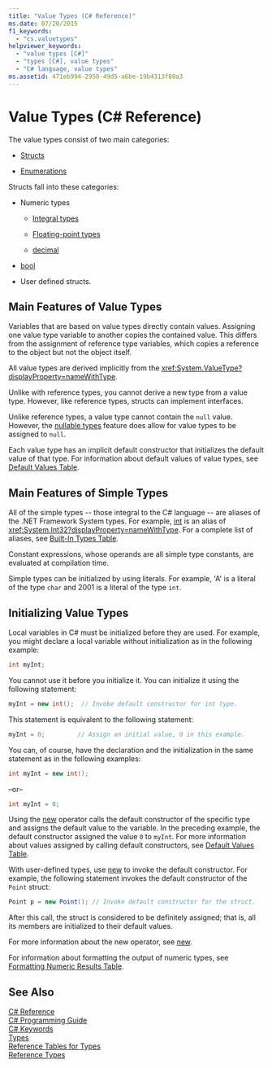 ```yaml
---
title: "Value Types (C# Reference)"
ms.date: 07/20/2015
f1_keywords: 
  - "cs.valuetypes"
helpviewer_keywords: 
  - "value types [C#]"
  - "types [C#], value types"
  - "C# language, value types"
ms.assetid: 471eb994-2958-49d5-a6be-19b4313f80a3
---
```

# Value Types (C# Reference)
The value types consist of two main categories:  
  
-   [Structs](../../../csharp/language-reference/keywords/struct.md)  
  
-   [Enumerations](../../../csharp/language-reference/keywords/enum.md)  
  
 Structs fall into these categories:  
  
-   Numeric types  
  
    -   [Integral types](../../../csharp/language-reference/keywords/integral-types-table.md)  
  
    -   [Floating-point types](../../../csharp/language-reference/keywords/floating-point-types-table.md)  
  
    -   [decimal](../../../csharp/language-reference/keywords/decimal.md)  
  
-   [bool](../../../csharp/language-reference/keywords/bool.md)  
  
-   User defined structs.  
  
## Main Features of Value Types  
 Variables that are based on value types directly contain values. Assigning one value type variable to another copies the contained value. This differs from the assignment of reference type variables, which copies a reference to the object but not the object itself.  
  
 All value types are derived implicitly from the <xref:System.ValueType?displayProperty=nameWithType>.  
  
 Unlike with reference types, you cannot derive a new type from a value type. However, like reference types, structs can implement interfaces.  
  
 Unlike reference types, a value type cannot contain the `null` value. However, the [nullable types](../../../csharp/programming-guide/nullable-types/index.md) feature does allow for value types to be assigned to `null`.  
  
 Each value type has an implicit default constructor that initializes the default value of that type. For information about default values of value types, see [Default Values Table](../../../csharp/language-reference/keywords/default-values-table.md).  
  
## Main Features of Simple Types  
 All of the simple types -- those integral to the C# language -- are aliases of the .NET Framework System types. For example, [int](../../../csharp/language-reference/keywords/int.md) is an alias of <xref:System.Int32?displayProperty=nameWithType>. For a complete list of aliases, see [Built-In Types Table](../../../csharp/language-reference/keywords/built-in-types-table.md).  
  
 Constant expressions, whose operands are all simple type constants, are evaluated at compilation time.  
  
 Simple types can be initialized by using literals. For example, 'A' is a literal of the type `char` and 2001 is a literal of the type `int`.  
  
## Initializing Value Types  
 Local variables in C# must be initialized before they are used. For example, you might declare a local variable without initialization as in the following example:  
  
```csharp  
int myInt;  
```  
  
 You cannot use it before you initialize it. You can initialize it using the following statement:  
  
```csharp  
myInt = new int();  // Invoke default constructor for int type.  
```  
  
 This statement is equivalent to the following statement:  
  
```csharp  
myInt = 0;         // Assign an initial value, 0 in this example.  
```  
  
 You can, of course, have the declaration and the initialization in the same statement as in the following examples:  
  
```csharp  
int myInt = new int();  
```  
  
 –or–  
  
```csharp  
int myInt = 0;  
```  
  
 Using the [new](../../../csharp/language-reference/keywords/new.md) operator calls the default constructor of the specific type and assigns the default value to the variable. In the preceding example, the default constructor assigned the value `0` to `myInt`. For more information about values assigned by calling default constructors, see [Default Values Table](../../../csharp/language-reference/keywords/default-values-table.md).  
  
 With user-defined types, use [new](../../../csharp/language-reference/keywords/new.md) to invoke the default constructor. For example, the following statement invokes the default constructor of the `Point` struct:  
  
```csharp  
Point p = new Point(); // Invoke default constructor for the struct.  
```  
  
 After this call, the struct is considered to be definitely assigned; that is, all its members are initialized to their default values.  
  
 For more information about the new operator, see [new](../../../csharp/language-reference/keywords/new.md).  
  
 For information about formatting the output of numeric types, see [Formatting Numeric Results Table](../../../csharp/language-reference/keywords/formatting-numeric-results-table.md).  
  
## See Also  
 [C# Reference](../../../csharp/language-reference/index.md)  
 [C# Programming Guide](../../../csharp/programming-guide/index.md)  
 [C# Keywords](../../../csharp/language-reference/keywords/index.md)  
 [Types](../../../csharp/language-reference/keywords/types.md)  
 [Reference Tables for Types](../../../csharp/language-reference/keywords/reference-tables-for-types.md)  
 [Reference Types](../../../csharp/language-reference/keywords/reference-types.md)
